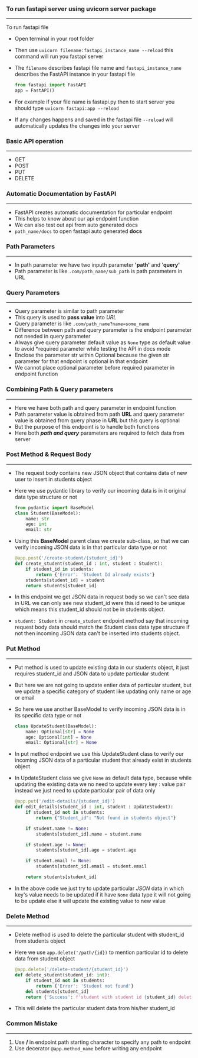### To run fastapi server using uvicorn server package

---

To run fastapi file 

- Open terminal in your root folder
- Then use  `uvicorn filename:fastapi_instance_name --reload` this command will run you fastapi server
- The `filename` describes fastapi file name and `fastapi_instance_name` describes the FastAPI instance in your fastapi file

  ```python
  from fastapi import FastAPI
  app = FastAPI()
  ```
- For example if your file name is fastapi.py then to start server you should type `uvicorn fastapi:app --reload`
- If any changes happens and saved in the fastapi file `--reload` will automatically updates the changes into your server


### Basic API operation

---

- GET
- POST
- PUT
- DELETE


### Automatic Documentation by FastAPI

---

- FastAPI creates automatic documentation for particular endpoint
- This helps to know about our api endpoint function
- We can also test out api from auto generated docs
- `path_name/docs` to open fastapi auto generated **docs**


### Path Parameters

---

- In path parameter we have two inputh parameter **'path'** and '**query'**
- Path parameter is like `.com/path_name/sub_path` is path parameters in URL


### Query Parameters

---

- Query parameter is similar to path parameter
- This query is used to **pass value** into *URL*
- Query parameter is like `.com/path_name?name=some_name`
- Difference between path and query parameter is the endpoint parameter not needed in query parameter
- Always give query parameter default value as  `None`  type as default value to avoid *required parameter while testing the API in docs mode
- Enclose the parameter str within Optional because the given str parameter for that endpoint is optional in that endpoint
- We cannot place optional parameter before required parameter in endpoint function


### Combining Path & Query parameters

---

- Here we have both path and query parameter in endpoint function
- Path parameter value is obtained from path **URL** and query parameter value is obtained from query phase in **URL** but this query is optional
- But the purpose of this endpoint is to handle both functions
- Here both ***path and query*** parameters are required to fetch data from server


### Post Method & Request Body

---

- The request body contains new JSON object that contains data of new user to insert in students object
- Here we use pydantic library to verify our incoming data is in it original data type structure or not

  ```python
  from pydantic import BaseModel
  class Student(BaseModel):
      name: str
      age: int
      email: str
  ```
- Using this **BaseModel** parent class we create sub-class, so that we can verify incoming JSON data is in that particular data type or not

  ```python
  @app.post('/create-student/{student_id}')
  def create_student(student_id : int, student : Student):
      if student_id in students:
          return {'Error': 'Student Id already exists'}
      students[student_id] = student
      return students[student_id]
  ```
- In this endpoint we get JSON data in request body so we can't see data in URL we can only see new student_id were this id need to be unique which means this student_id should not be in students object.
- `student: Student` in `create_student` endpoint method say that incoming request body data should match the Student class data type structure if not then incoming JSON data can't be inserted into students object.


### Put Method

---

- Put method is used to update existing data in our students object, it just requires student_id and JSON data to update particular student
- But here we are not going to update entier data of particular student, but we update a specific category of student like updating only name or age or email
- So here we use another BaseModel to verify incoming JSON data is in its specific data type or not

  ```python
  class UpdateStudent(BaseModel):
      name: Optional[str] = None
      age: Optional[int] = None
      email: Optional[str] = None

  ```
- In put method endpoint we use this UpdateStudent class to verify our incoming JSON data of a particular student that already exist in students object
- In UpdateStudent class we give `None` as default data type, because while updating the existing data we no need to update every key : value pair instead we just need to update particular pair of data only

  ```python
  @app.put('/edit-details/{student_id}')
  def edit_details(student_id : int, student : UpdateStudent):
      if student_id not in students:
          return {"Student_id": "Not found in students object"}

      if student.name != None:
          students[student_id].name = student.name

      if student.age != None:
          students[student_id].age = student.age

      if student.email != None:
          students[student_id].email = student.email

      return students[student_id]
  ```
- In the above code we just try to update particular *JSON* data in which key's value needs to be updated if it have `None` data type it will not going to be update else it will update the existing value to new value


### Delete Method

---

- Delete method is used to delete the particular student with student_id from students object
- Here we use `app.delete('/path/{id})` to mention particular id to delete data from student object

  ```python
  @app.delete('/delete-student/{student_id}')
  def delete_student(student_id: int):
      if student_id not in students:
          return {'Error': 'Student not found'}
      del students[student_id]
      return {'Success': f'student with student id {student_id} deleted successfully'}
  ```
- This will delete the particular student data from his/her student_id

### Common Mistake

---

1. Use  **/**  in endpoint path starting character to specify any path to endpoint
2. Use decerator `@app.method_name` before writing any endpoint
